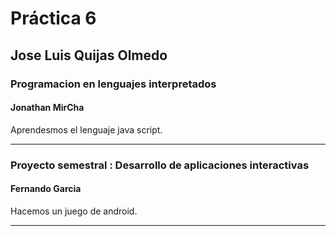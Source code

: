 # Práctica 6

## Jose Luis Quijas Olmedo

### Programacion en lenguajes interpretados

#### Jonathan MirCha

Aprendesmos el lenguaje java script.

---

### Proyecto semestral : Desarrollo de aplicaciones interactivas

#### Fernando Garcia

Hacemos un juego de android.

---